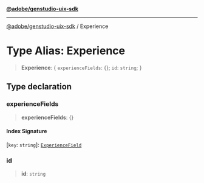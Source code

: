 [**@adobe/genstudio-uix-sdk**](../README.md)

***

[@adobe/genstudio-uix-sdk](../globals.md) / Experience

# Type Alias: Experience

> **Experience**: \{ `experienceFields`: \{\}; `id`: `string`; \}

## Type declaration

### experienceFields

> **experienceFields**: \{\}

#### Index Signature

\[`key`: `string`\]: [`ExperienceField`](ExperienceField.md)

### id

> **id**: `string`
